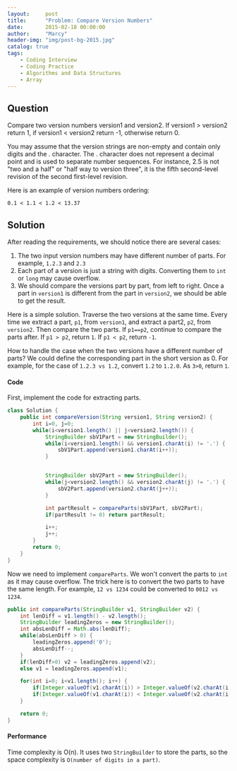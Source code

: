 ```yaml
---
layout:     post
title:      "Problem: Compare Version Numbers"
date:       2015-02-18 00:00:00
author:     "Marcy"
header-img: "img/post-bg-2015.jpg"
catalog: true
tags:
    - Coding Interview
    - Coding Practice
    - Algorithms and Data Structures
    - Array
---
```


## Question

Compare two version numbers version1 and version2.
If version1 > version2 return 1, if version1 < version2 return -1, otherwise return 0.

You may assume that the version strings are non-empty and contain only digits and the . character.
The . character does not represent a decimal point and is used to separate number sequences.
For instance, 2.5 is not "two and a half" or "half way to version three", it is the fifth second-level revision of the second first-level revision.

Here is an example of version numbers ordering:

```
0.1 < 1.1 < 1.2 < 13.37
```

## Solution

After reading the requirements, we should notice there are several cases:
1. The two input version numbers may have different number of parts. For example, `1.2.3` and `2.3`
2. Each part of a version is just a string with digits. Converting them to `int` or `long` may cause overflow.
3. We should compare the versions part by part, from left to right. Once a part in `version1` is different from the part in `version2`, we should be able to get the result.

Here is a simple solution. Traverse the two versions at the same time. Every time we extract a part, `p1`, from `version1`, and extract a part2, `p2`, from `version2`. Then compare the two parts. If `p1==p2`, continue to compare the parts after. If `p1 > p2`, return `1`. If `p1 < p2`, return `-1`.

How to handle the case when the two versions have a different number of parts? We could define the corresponding part in the short version as 0. For example, for the case of `1.2.3 vs 1.2`,  convert `1.2` to `1.2.0`. As `3>0`, return `1`.

#### Code

First, implement the code for extracting parts.

```java
class Solution {
    public int compareVersion(String version1, String version2) {
        int i=0, j=0;
        while(i<version1.length() || j<version2.length()) {
            StringBuilder sbV1Part = new StringBuilder();
            while(i<version1.length() && version1.charAt(i) != '.') {
                sbV1Part.append(version1.charAt(i++));
            }


            StringBuilder sbV2Part = new StringBuilder();
            while(j<version2.length() && version2.charAt(j) != '.') {
                sbV2Part.append(version2.charAt(j++));
            }

            int partResult = compareParts(sbV1Part, sbV2Part);
            if(partResult != 0) return partResult;

            i++;
            j++;
        }
        return 0;
    }
}
```

Now we need to implement `compareParts`. We won't convert the parts to `int` as it may cause overflow. The trick here is to convert the two
parts to have the same length. For example, `12 vs 1234` could be converted to `0012 vs 1234`.

```java
public int compareParts(StringBuilder v1, StringBuilder v2) {
    int lenDiff = v1.length() - v2.length();
    StringBuilder leadingZeros = new StringBuilder();
    int absLenDiff = Math.abs(lenDiff);
    while(absLenDiff > 0) {
        leadingZeros.append('0');
        absLenDiff--;
    }
    if(lenDiff>0) v2 = leadingZeros.append(v2);
    else v1 = leadingZeros.append(v1);

    for(int i=0; i<v1.length(); i++) {
        if(Integer.valueOf(v1.charAt(i)) > Integer.valueOf(v2.charAt(i))) return 1;
        if(Integer.valueOf(v1.charAt(i)) < Integer.valueOf(v2.charAt(i))) return -1;
    }

    return 0;
}
```

#### Performance

Time complexity is O(n). It uses two `StringBuilder` to store the parts, so the space complexity is `O(number of digits in a part)`.